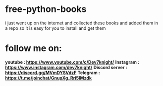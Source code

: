# free-python-books

i just went up on the internet and collected these books and added them in a repo so it is easy for you to install and get them

# follow me on:
**youtube : https://www.youtube.com/c/Dev7knight/**
**Instagram : https://www.instagram.com/dev7knight/**
**Discord server : https://discord.gg/MVmDYSVdzF**
**Telegram : https://t.me/joinchat/GnupXg_Rri5lMzdk**
